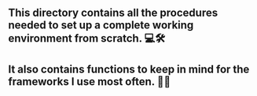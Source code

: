 ## This directory contains all the procedures needed to set up a complete working environment from scratch. 💻🛠️
## It also contains functions to keep in mind for the frameworks I use most often. 🚀🔥
